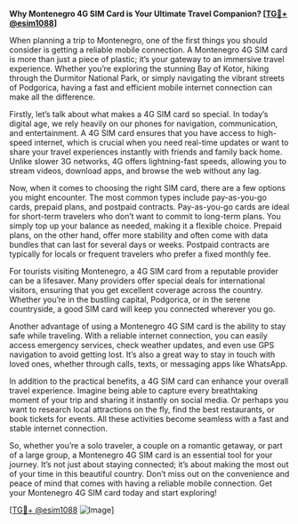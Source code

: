 **Why Montenegro 4G SIM Card is Your Ultimate Travel Companion? [[TG💪+ @esim1088](https://t.me/s/esim1088)]**

When planning a trip to Montenegro, one of the first things you should consider is getting a reliable mobile connection. A Montenegro 4G SIM card is more than just a piece of plastic; it’s your gateway to an immersive travel experience. Whether you’re exploring the stunning Bay of Kotor, hiking through the Durmitor National Park, or simply navigating the vibrant streets of Podgorica, having a fast and efficient mobile internet connection can make all the difference.

Firstly, let’s talk about what makes a 4G SIM card so special. In today’s digital age, we rely heavily on our phones for navigation, communication, and entertainment. A 4G SIM card ensures that you have access to high-speed internet, which is crucial when you need real-time updates or want to share your travel experiences instantly with friends and family back home. Unlike slower 3G networks, 4G offers lightning-fast speeds, allowing you to stream videos, download apps, and browse the web without any lag.

Now, when it comes to choosing the right SIM card, there are a few options you might encounter. The most common types include pay-as-you-go cards, prepaid plans, and postpaid contracts. Pay-as-you-go cards are ideal for short-term travelers who don’t want to commit to long-term plans. You simply top up your balance as needed, making it a flexible choice. Prepaid plans, on the other hand, offer more stability and often come with data bundles that can last for several days or weeks. Postpaid contracts are typically for locals or frequent travelers who prefer a fixed monthly fee.

For tourists visiting Montenegro, a 4G SIM card from a reputable provider can be a lifesaver. Many providers offer special deals for international visitors, ensuring that you get excellent coverage across the country. Whether you’re in the bustling capital, Podgorica, or in the serene countryside, a good SIM card will keep you connected wherever you go.

Another advantage of using a Montenegro 4G SIM card is the ability to stay safe while traveling. With a reliable internet connection, you can easily access emergency services, check weather updates, and even use GPS navigation to avoid getting lost. It’s also a great way to stay in touch with loved ones, whether through calls, texts, or messaging apps like WhatsApp.

In addition to the practical benefits, a 4G SIM card can enhance your overall travel experience. Imagine being able to capture every breathtaking moment of your trip and sharing it instantly on social media. Or perhaps you want to research local attractions on the fly, find the best restaurants, or book tickets for events. All these activities become seamless with a fast and stable internet connection.

So, whether you’re a solo traveler, a couple on a romantic getaway, or part of a large group, a Montenegro 4G SIM card is an essential tool for your journey. It’s not just about staying connected; it’s about making the most out of your time in this beautiful country. Don’t miss out on the convenience and peace of mind that comes with having a reliable mobile connection. Get your Montenegro 4G SIM card today and start exploring!

[[TG💪+ @esim1088](https://t.me/s/esim1088) ![Image](https://i.postimg.cc/Y0z9fWf4/image.png)]
